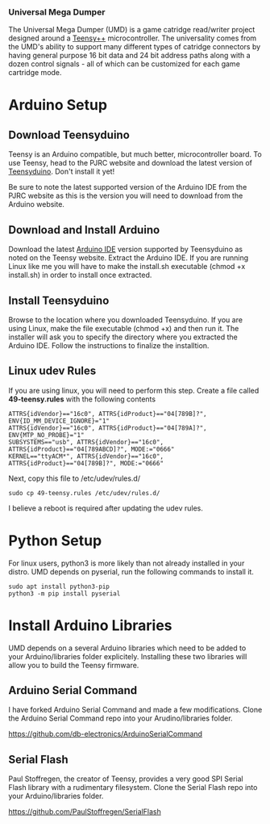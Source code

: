 ### Universal Mega Dumper
The Universal Mega Dumper (UMD) is a game catridge read/writer project designed around a [Teensy++](https://www.pjrc.com/store/teensypp.html) 
microcontroller. The universality comes from the UMD's ability to support many different types of catridge connectors by having general 
purpose 16 bit data and 24 bit address paths along with a dozen control signals - all of which can be customized for each game
cartridge mode.

# Arduino Setup
## Download Teensyduino
Teensy is an Arduino compatible, but much better, microcontroller board. To use Teensy, head to the PJRC 
website and download the latest version of [Teensyduino](https://www.pjrc.com/teensy/td_download.html). Don't
install it yet!

Be sure to note the latest supported version of the Arduino IDE from the PJRC website as this is the version 
you will need to download from the Arduino website.

## Download and Install Arduino
Download the latest [Arduino IDE](https://www.arduino.cc/en/Main/Software) version supported by Teensyduino as
noted on the Teensy website. Extract the Arduino IDE. If you are running Linux like me you will have to make the
install.sh executable (chmod +x install.sh) in order to install once extracted.

## Install Teensyduino
Browse to the location where you downloaded Teensyduino. If you are using Linux, make the file executable (chmod +x)
and then run it. The installer will ask you to specify the directory where you extracted the Arduino IDE. Follow the
instructions to finalize the installtion.

## Linux udev Rules
If you are using linux, you will need to perform this step. Create a file called **49-teensy.rules** with the following contents

```
ATTRS{idVendor}=="16c0", ATTRS{idProduct}=="04[789B]?", ENV{ID_MM_DEVICE_IGNORE}="1"
ATTRS{idVendor}=="16c0", ATTRS{idProduct}=="04[789A]?", ENV{MTP_NO_PROBE}="1"
SUBSYSTEMS=="usb", ATTRS{idVendor}=="16c0", ATTRS{idProduct}=="04[789ABCD]?", MODE:="0666"
KERNEL=="ttyACM*", ATTRS{idVendor}=="16c0", ATTRS{idProduct}=="04[789B]?", MODE:="0666"
```
Next, copy this file to /etc/udev/rules.d/
```
sudo cp 49-teensy.rules /etc/udev/rules.d/
```
I believe a reboot is required after updating the udev rules.

# Python Setup
For linux users, python3 is more likely than not already installed in your distro. UMD depends on pyserial, run the following commands to install it.
```
sudo apt install python3-pip
python3 -m pip install pyserial 
```
# Install Arduino Libraries
UMD depends on a several Arduino libraries which need to be added to your Arduino/libraries folder explicitely. Installing these two libraries
will allow you to build the Teensy firmware.

## Arduino Serial Command
I have forked Arduino Serial Command and made a few modifications. Clone the Arduino Serial Command repo into your Arudino/libraries folder.

https://github.com/db-electronics/ArduinoSerialCommand

## Serial Flash
Paul Stoffregen, the creator of Teensy, provides a very good SPI Serial Flash library with a rudimentary filesystem. Clone the Serial Flash
repo into your Arduino/libraries folder.

https://github.com/PaulStoffregen/SerialFlash
